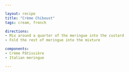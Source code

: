 ```yaml
---

layout: recipe
title: "Crème Chiboust"
tags: cream, french

directions:
- Mix around a quarter of the meringue into the custard
- Fold the rest of meringue into the mixture

components:
- Crème Pâtissière
- Italian meringue

---
```

